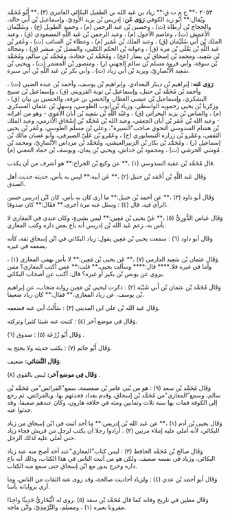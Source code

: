 ٢٠٥٣ -** خ م ت ق:** زياد بن عَبد الله بن الطفيل البكائي العامري (٣) ،** أَبُو مُحَمَّد ويُقال:** أَبُو زيد الكوفي.**رَوَى عَن:** إدريس بْن يزيد الأَودِيّ، وإسماعيل بْن أَبي خالد، والحجاج بْن أرطاة (ت) ، وحصين بْن عبد الرحمن (م) ، وحميد الطويل (خ) ، وسُلَيْمان الأعمش (ت) ، وعاصم الأحول (م) ، وعبد الرحمن بْن عَبد اللَّهِ المسعودي (ق) ، وعبد الملك بْن أَبي سُلَيْمان (ق) ، وعبد الملك بْن عُمَير (م) ، وعطاء بْن السائب (ت) ، وعُمَر بْن عَبد اللَّهِ بْن يَعْلَى بْن مرة (ق) ، وعوانة بْن الحكم الكلبي، والفضل بْن مبشر (ق) ، ومجالد بْن سَعِيد، ومحمد بْن إسحاق بْن يسار (عخ) ، ومُحَمَّد بْن جحادة، ومُحَمَّد بْن سالم، ومُحَمَّد بْن سوقة، وأبي فروة مسلم بْن سالم الجهني (ر) ، ومنصور بْن المعتمر (ت) ، ويحيى بْن سَعِيد الأَنْصارِيّ، ويزيد بْن أَبي زياد (ت) ، وأبي بكر بْن عَبد اللَّهِ بْن أَبي سبرة.

**رَوَى عَنه:** إبراهيم بْن دينار البغدادي، وإبراهيم بْن يوسف، وأحمد بْن عبدة الضبي (ت) ، وأحمد بْن مُحَمَّد بْن حنبل، وإسماعيل بْن توبة القزويني (ق) ، وإسماعيل بْن صبيح اليشكري، وإسماعيل بْن عيسى العطار، والحسن بن عرفة، والحسين بن بيان (ق) ، وزكريا بْن يحيى زحمويه الواسطي، وزياد بْن أيوب الطوسي، وسهل بْن عثمان العسكري (م) ، والعباس بْن يزيد البحراني (ق) ، وعَبْد اللَّهِ بْن سَعِيد بْن أبان الأُمَوِي - وهو من أقرانه - وعبد الله بْن عُمَر بْن أبان الجعفي، وعبد الله بْن مُحَمَّد بْن إِسْحَاق الأذرمي، وعبد الملك بْن هشام السدوسي النحوي صاحب"السيرة"، وعلي بْن مسلم الطوسي، وعُمَر بْن يحيى الثقفي، وعَمْرو بْن زرارة النيسابوري (خ) ، وعَمْرو بْن عَلِيّ الصيرفي، وأبو غسان مالك بْن إسماعيل (ر) ، ومُحَمَّد بْن بكار بْن الزبيرالعيشي، ومُحَمَّد بْن مرداس الأَنْصارِيّ، ومحمد بْن مُوسَى الحرشي (ت) ، ومحمود بْن خداش، ويحيى بْن يمان، ويوسف بْن حماد المعني (م) .

قال مُحَمَّد بْن عقبة السدوسي (١) ،** عن وكيع بْن الجراح:** هو أشرف من أن يكذب.

وَقَال عَبد اللَّهِ بْن أَحْمَد بْن حنبل (٢) ،** عَن أبيه:** ليس به بأس، حديثه حديث أهل الصدق.

وَقَال أبو داود (٣) ،** عن أحمد بْن حنبل:** ما أرى كان به بأس، كان ابْن إدريس حسن الرأي فيه. قال (٤) : وسئل عنه مرة أخرى،** فقَالَ:** كان صدوقا.

وَقَال عَباس الدُّورِيُّ (٥) ،** عَنْ يحيى بْن مَعِين:** ليس بشيءٍ، وكان عندي في المغازي لا بأس به، زعم عَبد الله بْن إدريس أنه باع بعض داره وكتب المغازي.

وَقَال أبو داود (٦) : سمعت يحيى بْن مَعِين يقول: زياد البكائي في ابْن إسحاق ثقة، كأنه يضعفه في غيره.

وَقَال عثمان بْن سَعِيد الدارمي (٧) ،** عَن يحيى بْن مَعِين:** لا بأس بهفي المغازي (١) ، وأما في غيره فلا.**** قال:**** وسألت يحيى،** قلت:** عمن أكتب المغازي؟ ممن يروي عن يونس بْن بكير أو غيره؟ قال: أكتب عن أصحاب البكائي.

وَقَال مُحَمَّد بْن عثمان بْن أَبي شَيْبَة (٢) : ذكرت ليحيى بْن مَعِين رواية منجاب، عن إبراهيم بْن يوسف، عن زياد المغازي،** فقال:** كان زياد ضعيفا.

وَقَال عَبد الله بْن علي ابن المديني (٣) : سَأَلتُ أبي عنه فضعفه.

وَقَال في موضع آخر (٤) : كتبت عنه شيئا كثيرا وتركته.

وَقَال أَبُو زُرْعَة (٥) : صدوق (٦) .

وَقَال أَبُو حاتم (٧) : يكتب حديثه ولا يحتج به.

**وَقَال النَّسَائي:** ضعيف.

**وَقَال فِي موضع آخر:** ليس بالقوي (٨) .

وَقَال مُحَمَّد بْن سعد (٩) : هو من بْني عامر بْن صعصعة، سمع"الفرائض"من مُحَمَّد بْن سالم، وسمع"المغازي"من مُحَمَّد بْن إسحاق، وقدم بغداد فحدثهم بها، وبالفرائض، ثم رجع إلى الكوفة فمات بها سنة ثلاث وثمانين ومئة في خلافة هارون، وكَانَ عندهم ضعيفا، وقد حدثوا عنه.

وَقَال يحيى بْن أدم (١) ،** عن عَبد الله بْن إدريس:** ما أحد أثبت في ابْن إسحاق من زياد البكائي، لأنه أملى عليه إملاء مرتين (٢) ، أرادوا رجلا أن يكتب لرجل من قريش فجاء زياد حتى أملى عليه لذلك الرجل.

وَقَال صالح بْن مُحَمَّد الحافظ (٣) : ليس كتاب"المغازي"عند أحد أصح منه عند زياد البكائي، وزياد في نفسه ضعيف، ولكن هو من أثبت الناس في هذا الكتاب، وذلك أنه باع داره وخرج يدور مع ابْن إسحاق حتى سمع منه الكتاب.

وَقَال أبو أحمد بْن عدي (٤) : ولزياد أحاديث صالحة، وقد روى عنه الثقات من الناس، وما أرى برواياته بأسا.

وَقَال مطين في تاريخ وفاته كما قال مُحَمَّد بْن سعد (٥) .روى له الْبُخَارِيُّ حَدِيثًا واحِدًا مقرونا بغيره (١) ، ومسلم، والتِّرْمِذِيّ، وابْن ماجه.